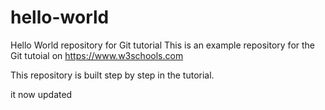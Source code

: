 # hello-world
Hello World repository for Git tutorial
This is an example repository for the Git tutoial on https://www.w3schools.com

This repository is built step by step in the tutorial.

it now updated
